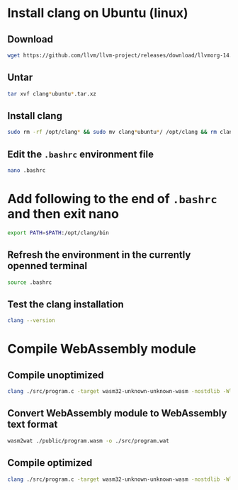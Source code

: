 # Install clang on Ubuntu (linux)

## Download
```sh
wget https://github.com/llvm/llvm-project/releases/download/llvmorg-14.0.0/clang+llvm-14.0.0-x86_64-linux-gnu-ubuntu-18.04.tar.xz
```

## Untar
```sh
tar xvf clang*ubuntu*.tar.xz
```

## Install clang
```sh
sudo rm -rf /opt/clang* && sudo mv clang*ubuntu*/ /opt/clang && rm clang*ubuntu*.tar.xz
```

## Edit the `.bashrc` environment file
```sh
nano .bashrc
```

# Add following to the end of `.bashrc` and then exit nano
```sh
export PATH=$PATH:/opt/clang/bin
```

## Refresh the environment in the currently openned terminal
```sh
source .bashrc
```

## Test the clang installation
```sh
clang --version
```

# Compile WebAssembly module

## Compile unoptimized
```sh
clang ./src/program.c -target wasm32-unknown-unknown-wasm -nostdlib -Wl,--no-entry -Wl,--export-all -Wl,--allow-undefined -o ./public/program.wasm
```

## Convert WebAssembly module to WebAssembly text format
```sh
wasm2wat ./public/program.wasm -o ./src/program.wat
```

## Compile optimized
```sh
clang ./src/program.c -target wasm32-unknown-unknown-wasm -nostdlib -Wl,--no-entry -Wl,--export-all -Wl,--allow-undefined -Oz -o ./public/program.wasm
```

